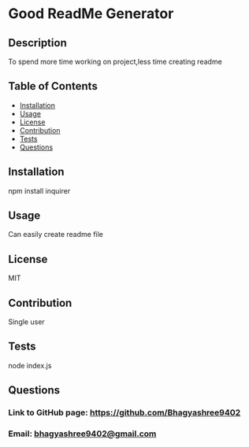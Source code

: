 # Good ReadMe Generator

## Description
To spend more time working on project,less time creating readme

## Table of Contents
- [Installation](#installation)
- [Usage](#usage)
- [License](#license)
- [Contribution](#contribution)
- [Tests](#tests)
- [Questions](questions)

## Installation
npm install inquirer

## Usage
Can easily create readme file

## License
MIT

## Contribution
Single user

## Tests
node index.js

## Questions
### Link to GitHub page: https://github.com/Bhagyashree9402

### Email: bhagyashree9402@gmail.com
